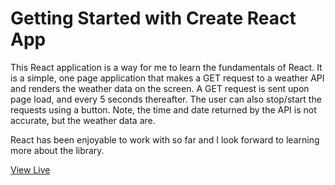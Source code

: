 # Getting Started with Create React App

This React application is a way for me to learn the fundamentals of React. It is a simple, one page application that makes a GET request to a weather API and renders the weather data on the screen. A GET request is sent upon page load, and every 5 seconds thereafter. The user can also stop/start the requests using a button. Note, the time and date returned by the API is not accurate, but the weather data are.

React has been enjoyable to work with so far and I look forward to learning more about the library.

[View Live](https://kasugaijin.github.io/React-Weather-App/)
